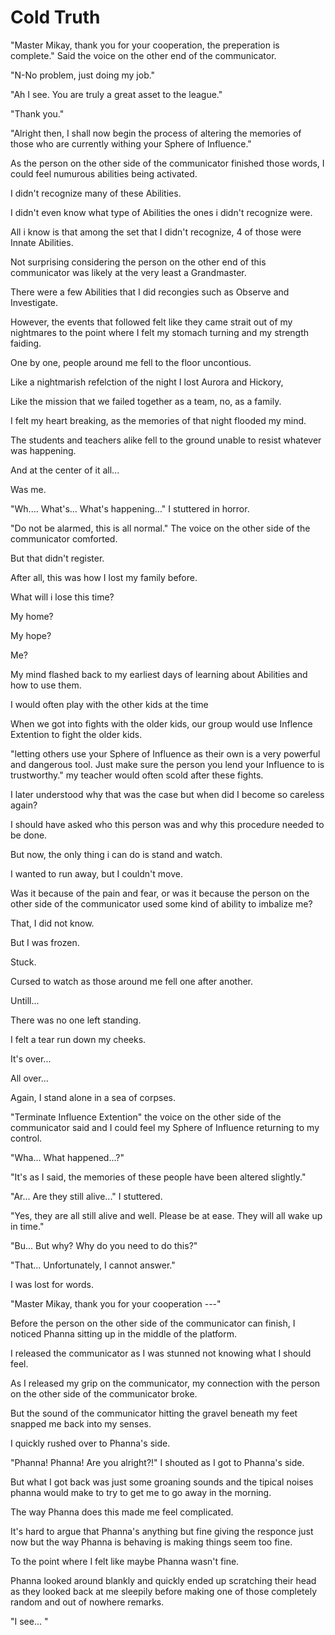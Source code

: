 # Cold Truth

"Master Mikay, thank you for your cooperation, the preperation is complete." Said the voice on  the other end of the communicator.

"N-No problem, just doing my job."

"Ah I see. You are truly a great asset to the league."

"Thank you."

"Alright then, I shall now begin the process of altering the memories of those who are currently withing your Sphere of Influence."

As the person on the other side of the communicator finished those words, I could feel numurous abilities being activated.

I didn't recognize many of these Abilities.

I didn't even know what type of Abilities the ones i didn't recognize were.

All i know is that among the set that I didn't recognize, 4 of those were Innate Abilities.

Not surprising considering the person on the other end of this communicator was likely at the very least a Grandmaster.

There were a few Abilities that I did recongies such as Observe and Investigate.

However, the events that followed felt like they came strait out of my nightmares to the point where I felt my stomach turning and my strength faiding.

One by one, people around me fell to the floor uncontious.

Like a nightmarish refelction of the night I lost Aurora and Hickory, 

Like the mission that we failed together as a team, no, as a family.

I felt my heart breaking, as the memories of that night flooded my mind.

The students and teachers alike fell to the ground unable to resist whatever was happening.

And at the center of it all...

Was me.

"Wh.... What's... What's happening..." I stuttered in horror.

"Do not be alarmed, this is all normal." The voice on the other side of the communicator comforted.

But that didn't register.

After all, this was how I lost my family before.

What will i lose this time?

My home?

My hope?

Me?

My mind flashed back to my earliest days of learning about Abilities and how to use them.

I would often play with the other kids at the time 

When we got into fights with the older kids, our group would use Inflence Extention to fight the older kids.

"letting others use your Sphere of Influence as their own is a very powerful and dangerous tool. Just make sure the person you lend your Influence to is trustworthy." my teacher would often scold after these fights.

I later understood why that was the case but when did I become so careless again?

I should have asked who this person was and why this procedure needed to be done. 

But now, the only thing i can do is stand and watch.

I wanted to run away, but I couldn't move.

Was it because of the pain and fear, or was it because the person on the other side of the communicator used some kind of ability to imbalize me?

That, I did not know.

But I was frozen.

Stuck.

Cursed to watch as those around me fell one after another.

Untill...

There was no one left standing.

I felt a tear run down my cheeks.

It's over...

All over...

Again, I stand alone in a sea of corpses.

"Terminate Influence Extention" the voice on the other side of the communicator said and I could feel my Sphere of Influence returning to my control.

"Wha... What happened...?"

"It's as I said, the memories of these people have been altered slightly."

"Ar... Are they still alive..." I stuttered.

"Yes, they are all still alive and well. Please be at ease. They will all wake up in time."

"Bu... But why? Why do you need to do this?"

"That... Unfortunately, I cannot answer."

I was lost for words.

"Master Mikay, thank you for your cooperation ---" 

Before the person on the other side of the communicator can finish, I noticed Phanna sitting up in the middle of the platform. 

I released the communicator as I was stunned not knowing what I should feel.

As I released my grip on the communicator, my connection with the person on the other side of the communicator broke.

But the sound of the communicator hitting the gravel beneath my feet snapped me back into my senses.

I quickly rushed over to Phanna's side.

"Phanna! Phanna! Are you alright?!" I shouted as I got to Phanna's side.

But what I got back was just some groaning sounds and the tipical noises phanna would make to try to get me to go away in the morning.

The way Phanna does this made me feel complicated. 

It's hard to argue that Phanna's anything but fine giving the responce just now but the way Phanna is behaving is making things seem too fine.

To the point where I felt like maybe Phanna wasn't fine.

Phanna looked around blankly and quickly ended up scratching their head as they looked back at me sleepily before making one of those completely random and out of nowhere remarks.

"I see... "
